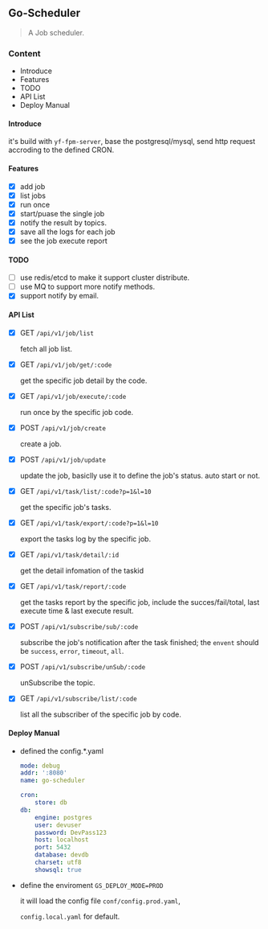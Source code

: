 ## Go-Scheduler

> A  Job scheduler.

### Content
- Introduce
- Features
- TODO
- API List
- Deploy Manual

#### Introduce

it's build with `yf-fpm-server`, base the postgresql/mysql, send http request accroding to the defined CRON.

#### Features

- [x] add job
- [x] list jobs
- [x] run once
- [x] start/puase the single job
- [x] notify the result by topics.
- [x] save all the logs for each job
- [x] see the job execute report

#### TODO

- [ ] use redis/etcd to make it support cluster distribute.
- [ ] use MQ to support more notify methods.
- [x] support notify by email.

#### API List

- [x] GET `/api/v1/job/list`
  
  fetch all job list.
- [x] GET `/api/v1/job/get/:code`

  get the specific job detail by the code.
- [x] GET `/api/v1/job/execute/:code`

  run once by the specific job code.
- [x] POST `/api/v1/job/create`

  create a job.
- [x] POST `/api/v1/job/update`

  update the job, basiclly use it to define the job's status. auto start or not.
- [x] GET `/api/v1/task/list/:code?p=1&l=10`

  get the specific job's tasks.

- [x] GET `/api/v1/task/export/:code?p=1&l=10`

  export the tasks log by the specific job.

- [x] GET `/api/v1/task/detail/:id`

  get the detail infomation of the taskid

- [x] GET `/api/v1/task/report/:code`

  get the tasks report by the specific job, include the succes/fail/total, last execute time & last execute result.
- [x] POST `/api/v1/subscribe/sub/:code`

  subscribe the job's notification after the task finished; the `envent` should be `success`, `error`, `timeout`, `all`.

- [x] POST `/api/v1/subscribe/unSub/:code`

  unSubscribe the topic.

- [x] GET `/api/v1/subscribe/list/:code`

  list all the subscriber of the specific job by code.

  

#### Deploy Manual

- defined the config.*.yaml

    ```yaml
    mode: debug
    addr: ':8080'
    name: go-scheduler

    cron:
        store: db
    db:
        engine: postgres
        user: devuser
        password: DevPass123
        host: localhost
        port: 5432
        database: devdb
        charset: utf8
        showsql: true
    ```

- define the enviroment `GS_DEPLOY_MODE=PROD`

  it will load the config file `conf/config.prod.yaml`, 
  
  `config.local.yaml` for default.